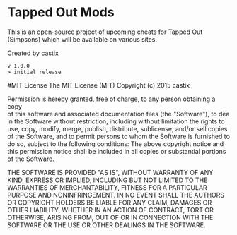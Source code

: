 # Tapped Out Mods
This is an open-source project of upcoming cheats for Tapped Out (Simpsons) which will be available on various sites.


Created by castix

```
v 1.0.0
> initial release
```

#MIT License
The MIT License (MIT)
Copyright (c) 2015 castix

Permission is hereby granted, free of charge, to any person obtaining a copy						
of this software and associated documentation files (the "Software"), to dea
in the Software without restriction, including without limitation the rights
to use, copy, modify, merge, publish, distribute, sublicense, and/or sell
copies of the Software, and to permit persons to whom the Software is
furnished to do so, subject to the following conditions:
The above copyright notice and this permission notice shall be included in all
copies or substantial portions of the Software.

THE SOFTWARE IS PROVIDED "AS IS", WITHOUT WARRANTY OF ANY KIND, EXPRESS OR
IMPLIED, INCLUDING BUT NOT LIMITED TO THE WARRANTIES OF MERCHANTABILITY,
FITNESS FOR A PARTICULAR PURPOSE AND NONINFRINGEMENT. IN NO EVENT SHALL THE
AUTHORS OR COPYRIGHT HOLDERS BE LIABLE FOR ANY CLAIM, DAMAGES OR OTHER
LIABILITY, WHETHER IN AN ACTION OF CONTRACT, TORT OR OTHERWISE, ARISING FROM,
OUT OF OR IN CONNECTION WITH THE SOFTWARE OR THE USE OR OTHER DEALINGS IN THE
SOFTWARE.


